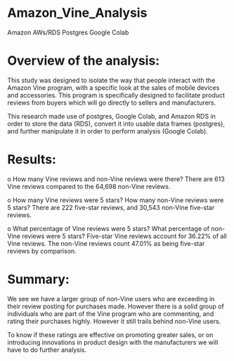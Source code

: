 # Amazon_Vine_Analysis

Amazon AWs/RDS
Postgres
Google Colab


# Overview of the analysis: 
This study was designed to isolate the way that people interact with the Amazon Vine program, with a specific look at the sales of mobile devices and accessories. This program is specifically designed to facilitate product reviews from buyers which will go directly to sellers and manufacturers. 

This research made use of postgres, Google Colab, and Amazon RDS in order to store the data (RDS), convert it into usable data frames (postgres), and further manipulate it in order to perform analysis (Google Colab).
 


# Results: 


o	How many Vine reviews and non-Vine reviews were there?
There are 613 Vine reviews compared to the 64,698 non-Vine reviews.

o	How many Vine reviews were 5 stars? How many non-Vine reviews were 5 stars?
There are 222 five-star reviews, and 30,543 non-Vine five-star reviews.

o	What percentage of Vine reviews were 5 stars? What percentage of non-Vine reviews were 5 stars?
Five-star Vine reviews account for 36.22% of all Vine reviews.  The non-Vine reviews count 47.01% as being five-star reviews by comparison.



# Summary: 
We see we have a larger group of non-Vine users who are exceeding in their review posting for purchases made. However there is a solid group of individuals who are part of the Vine program who are commenting, and rating their purchases highly. However it still trails behind non-Vine users. 

To know if these ratings are effective on promoting greater sales, or on introducing innovations in product design with the manufacturers we will have to do further analysis.
